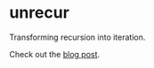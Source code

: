 # unrecur

Transforming recursion into iteration.

Check out the [blog post](https://azdavis.net/posts/unrecur/).
